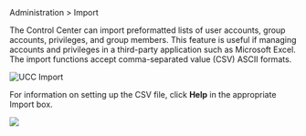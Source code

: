 <!-- 5.5.3 -->

<div class='ucc' />Administration > Import</div>

The Control Center can import preformatted lists of user accounts, group accounts, privileges, and group members. This feature is useful if managing accounts and privileges in a third-party application such as Microsoft Excel. The import functions accept comma-separated value (CSV) ASCII formats.

![UCC Import](http://uplogix.com/support/docs/img/6.0/ucc-import.png)
 
For information on setting up the CSV file, click **Help** in the appropriate Import box.

![](http://uplogix.com/support/docs/img/import-aaa-02.jpg)